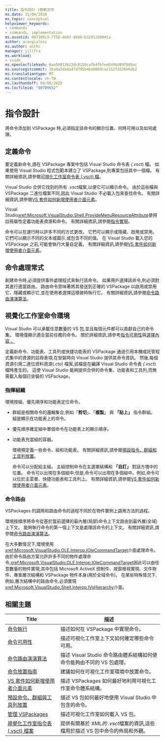 ```yaml
---
title: 指令設計 |微軟文件
ms.date: 11/04/2016
ms.topic: conceptual
helpviewer_keywords:
- commands
- commands, implementation
ms.assetid: 097108c3-f758-4b87-89d6-b32d12d9041a
author: acangialosi
ms.author: anthc
manager: jillfra
ms.workload:
- vssdk
ms.openlocfilehash: 6aa58813623dc8150cafb4fbfee6496d09f889ac
ms.sourcegitcommit: 16a4a5da4a4fd795b46a0869ca2152f2d36e6db2
ms.translationtype: MT
ms.contentlocale: zh-TW
ms.lasthandoff: 04/06/2020
ms.locfileid: "80709652"
---
```

# <a name="command-design"></a>指令設計
將命令添加到 VSPackage 時,必須指定該命令的顯示位置、何時可用以及如何處理。

## <a name="define-commands"></a>定義命令
 要定義新命令,請在 VSPackage 專案中包括 Visual Studio 命令表 *(.vsct*) 檔。 如果使用 Visual Studio 程式包範本建立了 VSPackage,則專案包括其中一個檔。 有關詳細資訊,請參閱[可視化工作室命令表 (.vsct) 檔](../../extensibility/internals/visual-studio-command-table-dot-vsct-files.md)。

 Visual Studio 合併它找到的所有 *.vsct*檔案,以便它可以顯示命令。 由於這些檔與 VSPackage 二進位檔案不同,因此 Visual Studio 不必載入包來查找命令。 有關詳細資訊,請參閱[VS 套件如何新增使用者介面元素](../../extensibility/internals/how-vspackages-add-user-interface-elements.md)。

 Visual Studio<xref:Microsoft.VisualStudio.Shell.ProvideMenuResourceAttribute>使用註冊屬性定義功能表資源和命令。 有關詳細資訊,請參閱[指令實現](../../extensibility/internals/command-implementation.md)。

 命令可以在運行時以許多不同的方式更改。 它們可以顯示或隱藏、啟用或禁用。 它們可以顯示不同的文本或圖示,或包含不同的值。 在 Visual Studio 載入您的 VSPackage 之前,可能會執行大量自定義。 有關詳細資訊,請參閱[VS 套件如何新增使用者介面元素](../../extensibility/internals/how-vspackages-add-user-interface-elements.md)。

## <a name="command-handlers"></a>命令處理常式
 創建命令時,必須提供事件處理程式來執行該命令。 如果用戶選擇該命令,則必須對其進行適當路由。 路由命令意味著將其發送到正確的 VSPackage 以啟用或禁用它、隱藏或顯示它,並在使用者選擇這樣做時執行它。 有關詳細資訊,請參閱[命令路由演演算法](../../extensibility/internals/command-routing-algorithm.md)。

## <a name="visual-studio-command-environment"></a>視覺化工作室命令環境
 Visual Studio 可以承載任意數量的 VS 包,並且每個元件都可以貢獻自己的命令集。 環境僅顯示適合當前任務的命令。 關於詳細資訊,請參考[指令可用性](../../extensibility/internals/command-availability.md)與[選擇內容 。](../../extensibility/internals/selection-context-objects.md)

 定義新命令、功能表、工具列或快捷功能表的 VSPackage 通過引用本機或託管程式集中的資源的註冊表項,在安裝時向 Visual Studio 提供其命令資訊。 然後,每個資源引用二進位資料資源(*.cto*) 檔案,該檔是在編譯 Visual Studio 命令表 *(.vsct*) 檔時產生的。 這使 Visual Studio 能夠提供合併的命令集、功能表和工具列,而無需載入每個已安裝的 VSPackage。

### <a name="command-organization"></a>指揮組織
 環境按組、優先順序和功能表定位命令。

- 群組是相關命令的邏輯集合,例如「**剪切**」、「**複製**」 與 **「貼上」** 指令群組。 組是顯示在功能表上的命令。

- 優先順序確定組中單個命令在功能表上的顯示順序。

- 功能表充當組的容器。

  環境預定義一些命令、組和功能表。 有關詳細資訊,請參閱[預設指令、群組和工具列放置](../../extensibility/internals/default-command-group-and-toolbar-placement.md)。

  命令可以分配給主組。 主組控制命令在主選單結構和 **「自訂」** 對話方塊中的位置。 命令可以出現在多個組中;但是,命令可以出現在多個組中。例如,命令可以位於主菜單、快捷功能表和工具列上。 有關詳細資訊,請參閱[VS 套件如何新增使用者介面元素](../../extensibility/internals/how-vspackages-add-user-interface-elements.md)。

### <a name="command-routing"></a>命令路由
 VSPackages 的調用和路由命令的過程不同於在物件實例上調用方法的過程。

 環境按順序將命令從基於當前選擇的最內層(局部)命令上下文路由到最外層(全域)上下文。 能夠執行命令的第一個上下文是處理該命令的上下文。 有關詳細資訊,請參閱[命令路由演演算法](../../extensibility/internals/command-routing-algorithm.md)。

 在大多數情況下,環境使用<xref:Microsoft.VisualStudio.OLE.Interop.IOleCommandTarget>介面處理命令。 由於命令路由方案允許許多不同的物件處理命令,<xref:Microsoft.VisualStudio.OLE.Interop.IOleCommandTarget>因此可以由任意數量的物件實現;其中包括 Microsoft ActiveX 控制件、視窗檢視實現、文件物件、專案層次結構和 VSPackage 物件本身(用於全域命令)。 在某些特殊情況下,例如,層次結構中的路由命令,必須實現<xref:Microsoft.VisualStudio.Shell.Interop.IVsHierarchy>介面。

## <a name="related-topics"></a>相關主題

|Title|描述|
|-----------|-----------------|
|[命令執行](../../extensibility/internals/command-implementation.md)|描述如何在 VSPackage 中實現命令。|
|[命令可用性](../../extensibility/internals/command-availability.md)|描述可視化工作室上下文如何確定哪些命令可用。|
|[命令路由演演算法](../../extensibility/internals/command-routing-algorithm.md)|描述 Visual Studio 命令路由體系結構如何使命令能夠由不同的 VS 包處理。|
|[命令放置指南](../../extensibility/internals/command-placement-guidelines.md)|建議如何在可視化工作室環境中放置命令。|
|[VS 套件如何新增使用者介面元素](../../extensibility/internals/how-vspackages-add-user-interface-elements.md)|描述 VSPackages 如何最好地利用可視化工作室命令體系結構。|
|[預設命令、群組與工具列放置](../../extensibility/internals/default-command-group-and-toolbar-placement.md)|描述 VS 包如何最好地使用 Visual Studio 中包含的命令。|
|[管理 VSPackages](../../extensibility/managing-vspackages.md)|描述可視化工作室如何載入 VS 包。|
|[視覺化工作室指令表 (.vsct) 檔案](../../extensibility/internals/visual-studio-command-table-dot-vsct-files.md)|提供有關基於 XML*的 .vsct*檔案的資訊,這些檔用於描述 VS 包中命令的佈局和外觀。|
